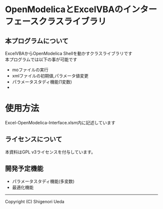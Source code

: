 ﻿
 # OpenModelicaとExcelVBAのインターフェースクラスライブラリ

## 本プログラムについて  
ExcelVBAからOpenModelica Shellを動かすクラスライブラリです  
本プログラムでは以下の事が可能です  
- moファイルの実行  
- xmlファイルの初期値,パラメータ値変更  
- パラメータスタディ機能(1変数)  
- 

# 使用方法
Excel-OpenModelica-Interface.xlsm内に記述しています  

## ライセンスについて
本資料はGPL v3ライセンスを付与しています。   

## 開発予定機能
- パラメータスタディ機能(多変数)  
- 最適化機能  
- - -
Copyright (C) Shigenori Ueda
